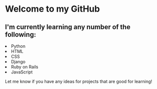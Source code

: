 <h1>Welcome to my GitHub</h1>

<h2>I'm currently learning any number of the following:</h2>
<li>Python</li>
<li>HTML</li>
<li>CSS</li>
<li>Django</li>
<li>Ruby on Rails</li>
<li>JavaScript</li>

Let me know if you have any ideas for projects that are good for learning!

<!--
**MealTeamSixNZ/MealTeamSixNZ** is a ✨ _special_ ✨ repository because its `README.md` (this file) appears on your GitHub profile.

Here are some ideas to get you started:

- 🔭 I’m currently working on ...
- 🌱 I’m currently learning ...
- 👯 I’m looking to collaborate on ...
- 🤔 I’m looking for help with ...
- 💬 Ask me about ...
- 📫 How to reach me: ...
- 😄 Pronouns: ...
- ⚡ Fun fact: ...
-->
